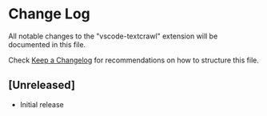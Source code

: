 # Change Log

All notable changes to the "vscode-textcrawl" extension will be documented in this file.

Check [Keep a Changelog](http://keepachangelog.com/) for recommendations on how to structure this file.

## [Unreleased]

- Initial release